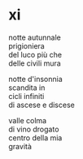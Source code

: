 # xi

notte autunnale  
prigioniera  
del luco più che  
delle civili mura

notte d'insonnia  
scandita in  
cicli infiniti  
di ascese e discese 

valle colma  
di vino drogato  
centro della mia  
gravità
